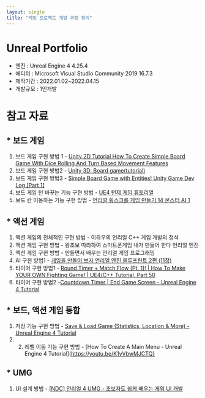 ```yaml
---
layout: single
title: "게임 프로젝트 개발 과정 정리"
---
```


# Unreal Portfolio
 - 엔진 : Unreal Engine 4 4.25.4
 - 에디터 : Microsoft Visual Studio Community 2019 16.7.3
 - 제작기간 : 2022.01.02~2022.04.15
 - 개발규모 : 1인개발

# 참고 자료

## * 보드 게임
 1. 보드 게임 구현 방법 1 - [Unity 2D Tutorial How To Create Simple Board Game With Dice Rolling And Turn Based Movement Features](https://youtu.be/W8ielU8iURI)
 2. 보드 게임 구현 방법2 - [Unity 3D: Board game(tutorial)](https://youtube.com/playlist?list=PLDcwWgfSSwTgIgtBkSn3lSFjzJQOxbr5E)
 3. 보드 게임 구현 방법3 - [Simple Board Game with Entities! Unity Game Dev Log [Part 1]](https://youtu.be/lW4cpcFHMRM)
 4. 보드 게임 턴 바꾸는 기능 구현 방법 - [UE4 턴제 게임 튜토리얼](https://youtube.com/playlist?list=PLjs_xf1mPQQN-uFdvbjNT06LIDAIvZGaj)
 5. 보드 칸 이동하는 기능 구현 방법 - [언리얼 횡스크롤 게임 만들기 14 몬스터 AI 1](https://youtu.be/iJmPx_jqAN8)


## * 액션 게임
 1. 액션 게임의 전체적인 구현 방법 - 이득우의 언리얼 C++ 게임 개발의 정석
 2. 액션 게임 구현 방법 - 왕초보 따라햐여 스마트폰게임 내가 만들어 한다 언리얼 엔진
 3. 액션 게임 구현 방법 - 만들면서 배우는 언리얼 게임 프로그래밍
 4. AI 구현 방법1 - [게임을 만들어 보자 언리얼 엔진 블루프린트 2편 (11장)](https://youtu.be/CfBTSi8AQCg?t=958)
 5. 타이머 구현 방법1 - [Round Timer + Match Flow (Pt. 1)! | How To Make YOUR OWN Fighting Game! | UE4/C++ Tutorial, Part 50](https://youtu.be/-zDJJjN_urA)
6. 타이머 구현 방법2 -[Countdown Timer | End Game Screen - Unreal Engine 4 Tutorial](https://youtu.be/nHK97x6ILYo)

## * 보드, 액션 게임 통합
 1. 저장 기능 구현 방법 - [Save & Load Game (Statistics, Location & More) - Unreal Engine 4 Tutorial](https://youtu.be/coPqS4eTphM)
 2. 2. 레벨 이동 기능 구현 방법 - [How To Create A Main Menu - Unreal Engine 4 Tutorial](https://youtu.be/K1vVbwMJCTQ}

## * UMG
 1. UI 설계 방법 - [[NDC] 언리얼 4 UMG - 초보자도 쉽게 배우는 게임 UI 개발](https://youtu.be/G-ZzeNsOcVA)
  
